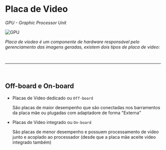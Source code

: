 # Placa de Video
*GPU - Graphic Processor Unit*


![GPU](https://blog.2amgaming.com/wp-content/uploads/2019/09/o-que-e-gpu-placa-de-video.jpg)

*Placa de víodeo é um componente de hardware responsável pelo gerenciamento das imagens geradas, existem dois tipos de placa de video:*

<br>

---
<br>

## Off-board e On-board

- Placas de Video dedicado ou `Off-board`

  São placas de maior desempenho que são conectadas nos barramentos da placa mãe ou plugadas com adaptadore de forma "Externa"

- Placas de Video integrado ou `On-board`

  São placas de menor desempenho e possuem processamento de video junto e acoplado ao processador (desde que a placa mãe aceite video integrado também)

